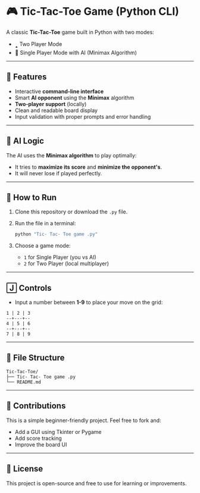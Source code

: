 # 🎮 Tic-Tac-Toe Game (Python CLI)

A classic **Tic-Tac-Toe** game built in Python with two modes:

- 🢑 Two Player Mode
- 🤖 Single Player Mode with AI (Minimax Algorithm)

---

## 💠 Features

- Interactive **command-line interface**
- Smart **AI opponent** using the **Minimax** algorithm
- **Two-player support** (locally)
- Clean and readable board display
- Input validation with proper prompts and error handling

---

## 🧠 AI Logic

The AI uses the **Minimax algorithm** to play optimally:

- It tries to **maximize its score** and **minimize the opponent's**.
- It will never lose if played perfectly.

---

## 🚀 How to Run

1. Clone this repository or download the `.py` file.

2. Run the file in a terminal:

   ```bash
   python "Tic- Tac- Toe game .py"
   ```

3. Choose a game mode:

   - `1` for Single Player (you vs AI)
   - `2` for Two Player (local multiplayer)

---

## 🄹 Controls

- Input a number between **1-9** to place your move on the grid:

```
1 | 2 | 3
--+---+--
4 | 5 | 6
--+---+--
7 | 8 | 9
```

---

## 📁 File Structure

```
Tic-Tac-Toe/
├── Tic- Tac- Toe game .py
└── README.md
```

---

## 🤝 Contributions

This is a simple beginner-friendly project. Feel free to fork and:

- Add a GUI using Tkinter or Pygame
- Add score tracking
- Improve the board UI

---

## 📜 License

This project is open-source and free to use for learning or improvements.

